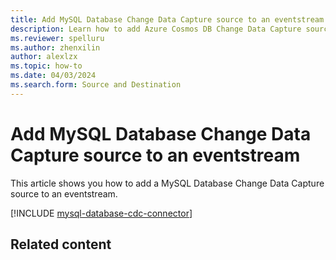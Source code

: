 ```yaml
---
title: Add MySQL Database Change Data Capture source to an eventstream
description: Learn how to add Azure Cosmos DB Change Data Capture source to an eventstream.
ms.reviewer: spelluru
ms.author: zhenxilin
author: alexlzx
ms.topic: how-to
ms.date: 04/03/2024
ms.search.form: Source and Destination
---
```


# Add MySQL Database Change Data Capture source to an eventstream
This article shows you how to add a MySQL Database Change Data Capture source to an eventstream.

[!INCLUDE [mysql-database-cdc-connector](./includes/mysql-database-cdc-connector.md)]

## Related content

